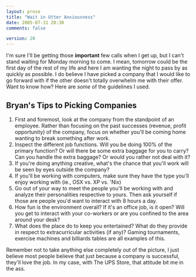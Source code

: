 ```yaml
---
layout: prose
title: "Wait in Utter Anxiousness"
date: 2005-07-31 20:30
comments: false

version: 20
---
```


I'm sure I'll be getting those **important** few calls when I get up, but I can't stand waiting for Monday morning to come. I mean, tomorrow could be the first day of the rest of my life and here I am wanting the night to pass by as quickly as possible. I do believe I have picked a company that I would like to go forward with if the other doesn't totally overwhelm me with their offer. Want to know how? Here are *some* of the guidelines I used.

## Bryan's Tips to Picking Companies

1.  First and foremost, look at the company from the standpoint of an employee. Rather than focusing on the past successes (revenue, profit opportunity) of the company, focus on whether you'll be coming home wanting to break something after work.
2.  Inspect the different job functions. Will you be doing 100% of the primary function? Or will there be some extra baggage for you to carry? Can you handle the extra baggage? Or would you rather not deal with it?
3.  If you're doing anything creative, what's the chance that you'll work will be seen by eyes outside the company?
4.  If you'll be working with computers, make sure they have the type you'll enjoy working with (ie., OSX vs. XP vs. 'Nix)
5.  Go out of your way to meet the people you'll be working with and analyze their personalities respective to yours. Then ask yourself if those are people you'd want to interact with 8 hours a day.
6.  How fun is the environment overall? If it's an office job, is it open? Will you get to interact with your co-workers or are you confined to the area around your desk?
7.  What does the place do to keep you entertained? What do they provide in respect to extracurricular activities (if any)? Gaming tournaments, exercise machines and billiards tables are all examples of this.

Remember not to take anything else completely out of the picture, I just believe most people believe that just because a company is successful, they'll love the job. In my case, with The UPS Store, that attitude bit me in the ass.
